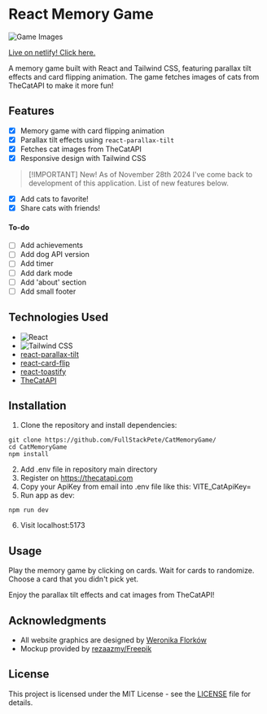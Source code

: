 # React Memory Game

![Game Images](https://github.com/FullStackPete/CatMemoryGame/assets/123159152/18c8b559-fd43-4f54-bf62-3742608eb438)

[Live on netlify! Click here.](https://luxury-stroopwafel-b36b51.netlify.app/)

A memory game built with React and Tailwind CSS, featuring parallax tilt effects and card flipping animation. The game fetches images of cats from TheCatAPI to make it more fun!



## Features

- [x] Memory game with card flipping animation
- [x] Parallax tilt effects using `react-parallax-tilt`
- [x] Fetches cat images from TheCatAPI
- [x] Responsive design with Tailwind CSS

> [!IMPORTANT] New!
> As of November 28th 2024 I've come back to development of this application.
> List of new features below.

- [x] Add cats to favorite!
- [x] Share cats with friends!

#### To-do

- [ ] Add achievements
- [ ] Add dog API version
- [ ] Add timer
- [ ] Add dark mode
- [ ] Add 'about' section
- [ ] Add small footer

## Technologies Used

- ![React](https://img.shields.io/badge/-React-61DAFB?logo=react&logoColor=white)
- ![Tailwind CSS](https://img.shields.io/badge/-Tailwind_CSS-38B2AC?logo=tailwind-css&logoColor=white)
- [react-parallax-tilt](https://www.npmjs.com/package/react-parallax-tilt)
- [react-card-flip](https://www.npmjs.com/package/react-card-flip)
- [react-toastify](https://www.npmjs.com/package/react-toastify)
- [TheCatAPI](https://thecatapi.com/)


## Installation

1. Clone the repository and install dependencies:

```
git clone https://github.com/FullStackPete/CatMemoryGame/
cd CatMemoryGame
npm install
```
2. Add .env file in repository main directory
3. Register on https://thecatapi.com
4. Copy your ApiKey from email into .env file like this: 
VITE_CatApiKey=<Insert your api key here>
5. Run app as dev:
```
npm run dev
```
6. Visit localhost:5173

## Usage

Play the memory game by clicking on cards.
Wait for cards to randomize.
Choose a card that you didn't pick yet.

Enjoy the parallax tilt effects and cat images from TheCatAPI!

## Acknowledgments

- All website graphics are designed by [Weronika Florków](https://instagram.com/weronikaflorkow)
- Mockup provided by <a href="http://www.freepik.com">rezaazmy/Freepik</a>

## License

This project is licensed under the MIT License - see the [LICENSE](LICENSE) file for details.
